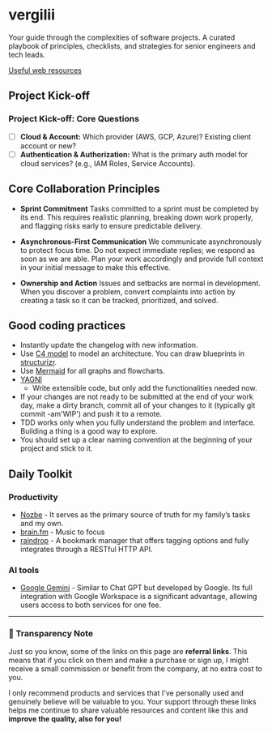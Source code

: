 # vergilii
Your guide through the complexities of software projects. A curated playbook of principles, checklists, and strategies for senior engineers and tech leads.

[Useful web resources](https://raindrop.io/przemyslaw-sagalo/vault-public-58751187)

## Project Kick-off

### Project Kick-off: Core Questions

* [ ] **Cloud & Account:** Which provider (AWS, GCP, Azure)? Existing client account or new?
* [ ] **Authentication & Authorization:** What is the primary auth model for cloud services? (e.g., IAM Roles, Service Accounts).

## Core Collaboration Principles

* **Sprint Commitment**
    Tasks committed to a sprint must be completed by its end. This requires realistic planning, breaking down work properly, and flagging risks early to ensure predictable delivery.

* **Asynchronous-First Communication**
    We communicate asynchronously to protect focus time. Do not expect immediate replies; we respond as soon as we are able. Plan your work accordingly and provide full context in your initial message to make this effective.

* **Ownership and Action**
    Issues and setbacks are normal in development. When you discover a problem, convert complaints into action by creating a task so it can be tracked, prioritized, and solved.

## Good coding practices

* Instantly update the changelog with new information.
* Use [C4 model](https://c4model.com/) to model an architecture. You can draw blueprints in [structurizr](https://structurizr.com/).
* Use [Mermaid](https://mermaid.js.org/) for all graphs and flowcharts.
* [YAGNI](https://en.wikipedia.org/wiki/You_aren%27t_gonna_need_it)
  * Write extensible code, but only add the functionalities needed now.
* If your changes are not ready to be submitted at the end of your work day, make a dirty branch, commit all of your changes to it (typically git commit -am'WIP') and push it to a remote.
* TDD works only when you fully understand the problem and interface. Building a thing is a good way to explore.
* You should set up a clear naming convention at the beginning of your project and stick to it. 

## Daily Toolkit

### Productivity

* [Nozbe](https://get.nozbe.com/przemyslawsagalo3) - It serves as the primary source of truth for my family’s tasks and my own.
* [brain.fm](https://brain.fm/invite/19r6Zjg9rx) - Music to focus
* [raindrop](https://raindrop.io/) - A bookmark manager that offers tagging options and fully integrates through a RESTful HTTP API.

### AI tools
* [Google Gemini](https://g.co/g1referral/DVG30VZB) - Similar to Chat GPT but developed by Google. Its full integration with Google Workspace is a significant advantage, allowing users access to both services for one fee.

---

### 🤝 Transparency Note

Just so you know, some of the links on this page are **referral links**. This means that if you click on them and make a purchase or sign up, I might receive a small commission or benefit from the company, at no extra cost to you.

I only recommend products and services that I've personally used and genuinely believe will be valuable to you. Your support through these links helps me continue to share valuable resources and content like this and **improve the quality, also for you!**
